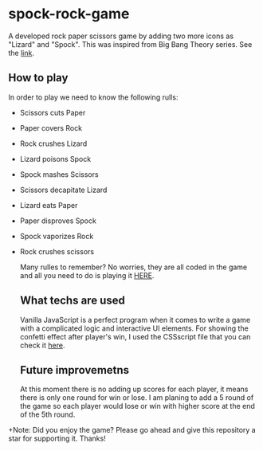 # spock-rock-game
A developed rock paper scissors game by adding two more icons as "Lizard" and "Spock". This was inspired from Big Bang Theory series. See the [link](https://www.youtube.com/watch?v=x5Q6-wMx-K8).  



## How to play  
In order to play we need to know the following rulls:    
* Scissors cuts Paper
* Paper covers Rock
* Rock crushes Lizard
* Lizard poisons Spock
* Spock mashes Scissors
* Scissors decapitate Lizard
* Lizard eats Paper
* Paper disproves Spock
* Spock vaporizes Rock
* Rock crushes scissors

    
  Many rulles to remember? No worries, they are all coded in the game and all you need to do is playing it [HERE](https://samiracode.github.io/spock-rock-game/).
  ## What techs are used
  Vanilla JavaScript is a perfect program when it comes to write a game with a complicated logic and interactive UI elements.
  For showing the confetti effect after player's win, I used the CSSscript file that you can check it [here](https://www.cssscript.com/confetti-falling-animation/).

  ## Future improvemetns
  At this moment there is no adding up scores for each player, it means there is only one round for win or lose. I am planing to add a 5 round of the game so each player would lose or win with higher score at the end of the 5th round.

    
 +Note: Did you enjoy the game? Please go ahead and give this repository a star for supporting it. Thanks!      


